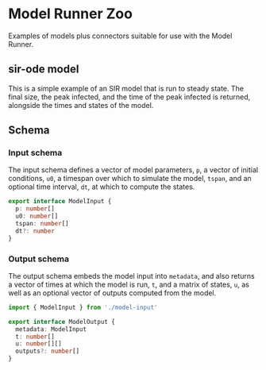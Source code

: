 # Model Runner Zoo

Examples of models plus connectors suitable for use with the Model Runner.

## sir-ode model

This is a simple example of an SIR model that is run to steady state. The final size, the peak infected, and the time of the peak infected is returned, alongside the times and states of the model.

## Schema

### Input schema

The input schema defines a vector of model parameters, `p`, a vector of initial conditions, `u0`, a timespan over which to simulate the model, `tspan`, and an optional time interval, `dt`, at which to compute the states.

```typescript
export interface ModelInput {
  p: number[]
  u0: number[]
  tspan: number[]
  dt?: number
}
```

### Output schema

The output schema embeds the model input into `metadata`, and also returns a vector of times at which the model is run, `t`, and a matrix of states, `u`, as well as an optional vector of outputs computed from the model.

```typescript
import { ModelInput } from './model-input'

export interface ModelOutput {
  metadata: ModelInput
  t: number[]
  u: number[][]
  outputs?: number[]
}
```

